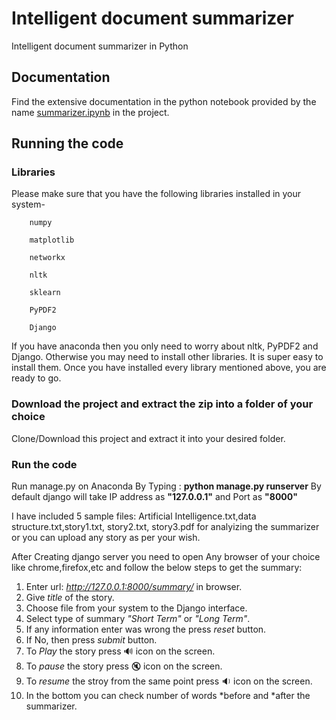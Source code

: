 # Intelligent document summarizer
Intelligent document summarizer in Python

## Documentation
Find the extensive documentation in the python notebook provided by the name [summarizer.ipynb](summarizer.ipynb) in the project.

## Running the code
### Libraries

Please make sure that you have the following libraries installed in your system-
  
        numpy

        matplotlib

        networkx

        nltk

        sklearn

        PyPDF2
        
        Django

If you have anaconda then you only need to worry about nltk, PyPDF2 and Django. Otherwise you may need to install other libraries. It is super easy to install them.
Once you have installed every library mentioned above, you are ready to go.

### Download the project and extract the zip into a folder of your choice
Clone/Download this project and extract it into your desired folder.

### Run the code
Run manage.py on Anaconda
By Typing : **python manage.py runserver**
By default django will take IP address as **"127.0.0.1"** and Port as **"8000"**

I have included 5 sample files: Artificial Intelligence.txt,data structure.txt,story1.txt, story2.txt, story3.pdf for analyizing the summarizer or you can upload any story as per your wish.

After Creating django server you need to open Any browser of your choice like chrome,firefox,etc and follow the below steps to get the summary:
1. Enter url: *http://127.0.0.1:8000/summary/* in browser.
2. Give *title* of the story.
3. Choose file from your system to the Django interface.
4. Select type of summary *"Short Term"* or *"Long Term"*. 
5. If any information enter was wrong the press *reset* button.
6. If No, then press *submit* button.
7. To *Play* the story press 🔊 icon on the screen.
8. To *pause* the story press 🔇 icon on the screen.
9. To *resume* the stroy from the same point press 🔉 icon on the screen.
10. In the bottom you can check number of words *before and *after the summarizer.
